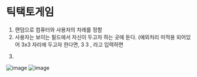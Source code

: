 # 틱택토게임
1. 랜덤으로 컴퓨터와 사용자의 차례를 정함
2. 사용자는 보이는 필드에서 자신이 두고자 하는 곳에 둔다. (예외처리 미적용 되어있어 3x3 자리에 두고자 한다면, 3 3 , 라고 입력하면
3. <p align="center">
![image](https://github.com/EazyNick/Tic_Tac_Toe/assets/123717093/54e01cae-c25e-4366-acf5-baa7a09c7de8)
![image](https://github.com/EazyNick/Tic_Tac_Toe/assets/123717093/89e73494-8205-4a3d-95c9-4565c7bc1b95)
</p>

